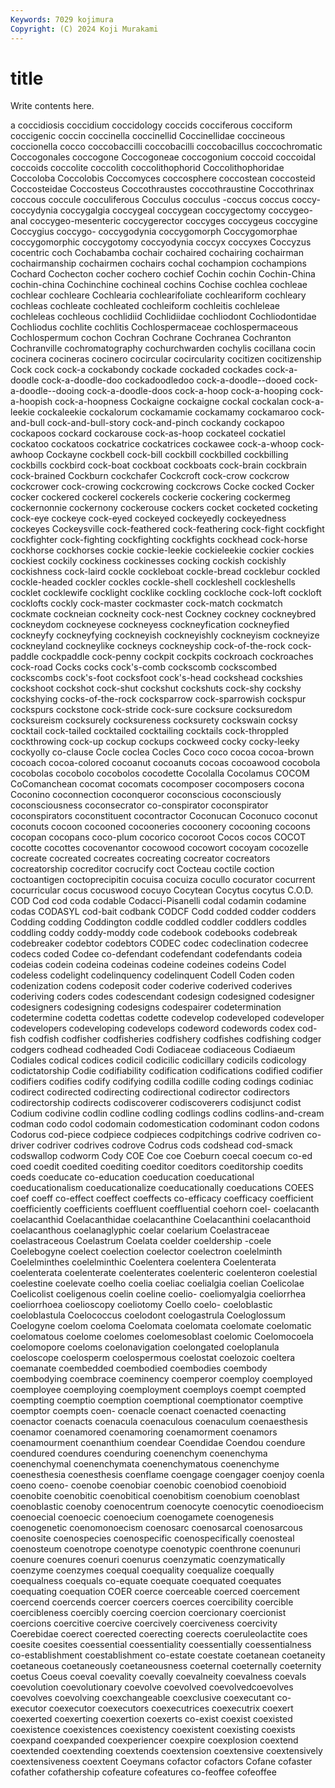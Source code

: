 ```yaml
---
Keywords: 7029 kojimura
Copyright: (C) 2024 Koji Murakami
---
```


# title

Write contents here.



a coccidiosis coccidium coccidology
coccids cocciferous cocciform coccigenic coccin coccinella coccinellid Coccinellidae coccineous coccionella
cocco coccobaccilli coccobacilli coccobacillus coccochromatic Coccogonales coccogone Coccogoneae coccogonium coccoid
coccoidal coccoids coccolite coccolith coccolithophorid Coccolithophoridae Coccoloba Coccolobis Coccomyces coccosphere
coccostean coccosteid Coccosteidae Coccosteus Coccothraustes coccothraustine Coccothrinax coccous coccule cocculiferous
Cocculus cocculus -coccus coccus coccy- coccydynia coccygalgia coccygeal coccygean coccygectomy
coccygeo-anal coccygeo-mesenteric coccygerector coccyges coccygeus coccygine Coccygius coccygo- coccygodynia coccygomorph
Coccygomorphae coccygomorphic coccygotomy coccyodynia coccyx coccyxes Coccyzus cocentric coch Cochabamba
cochair cochaired cochairing cochairman cochairmanship cochairmen cochairs cochal cochampion cochampions
Cochard Cochecton cocher cochero cochief Cochin cochin Cochin-China cochin-china Cochinchine
cochineal cochins Cochise cochlea cochleae cochlear cochleare Cochlearia cochlearifoliate cochleariform
cochleary cochleas cochleate cochleated cochleiform cochleitis cochleleae cochleleas cochleous cochlidiid
Cochlidiidae cochliodont Cochliodontidae Cochliodus cochlite cochlitis Cochlospermaceae cochlospermaceous Cochlospermum cochon
Cochran Cochrane Cochranea Cochranton Cochranville cochromatography cochurchwarden cochylis cocillana cocin
cocinera cocineras cocinero cocircular cocircularity cocitizen cocitizenship Cock cock cock-a
cockabondy cockade cockaded cockades cock-a-doodle cock-a-doodle-doo cockadoodledoo cock-a-doodle--dooed cock-a-doodle--dooing cock-a-doodle-doos
cock-a-hoop cock-a-hooping cock-a-hoopish cock-a-hoopness Cockaigne cockaigne cockal cockalan cock-a-leekie cockaleekie
cockalorum cockamamie cockamamy cockamaroo cock-and-bull cock-and-bull-story cock-and-pinch cockandy cockapoo cockapoos
cockard cockarouse cock-as-hoop cockateel cockatiel cockatoo cockatoos cockatrice cockatrices cockawee
cock-a-whoop cock-awhoop Cockayne cockbell cock-bill cockbill cockbilled cockbilling cockbills cockbird
cock-boat cockboat cockboats cock-brain cockbrain cock-brained Cockburn cockchafer Cockcroft cock-crow
cockcrow cockcrower cock-crowing cockcrowing cockcrows Cocke cocked Cocker cocker cockered
cockerel cockerels cockerie cockering cockermeg cockernonnie cockernony cockerouse cockers cocket
cocketed cocketing cock-eye cockeye cock-eyed cockeyed cockeyedly cockeyedness cockeyes Cockeysville
cock-feathered cock-feathering cock-fight cockfight cockfighter cock-fighting cockfighting cockfights cockhead cock-horse
cockhorse cockhorses cockie cockie-leekie cockieleekie cockier cockies cockiest cockily cockiness
cockinesses cocking cockish cockishly cockishness cock-laird cockle cockleboat cockle-bread cocklebur
cockled cockle-headed cockler cockles cockle-shell cockleshell cockleshells cocklet cocklewife cocklight
cocklike cockling cockloche cock-loft cockloft cocklofts cockly cock-master cockmaster cock-match
cockmatch cockmate cockneian cockneity cock-nest Cockney cockney cockneybred cockneydom cockneyese
cockneyess cockneyfication cockneyfied cockneyfy cockneyfying cockneyish cockneyishly cockneyism cockneyize cockneyland
cockneylike cockneys cockneyship cock-of-the-rock cock-paddle cockpaddle cock-penny cockpit cockpits cockroach
cockroaches cock-road Cocks cocks cock's-comb cockscomb cockscombed cockscombs cock's-foot cocksfoot
cock's-head cockshead cockshies cockshoot cockshot cock-shut cockshut cockshuts cock-shy cockshy
cockshying cocks-of-the-rock cocksparrow cock-sparrowish cockspur cockspurs cockstone cock-stride cock-sure cocksure
cocksuredom cocksureism cocksurely cocksureness cocksurety cockswain cocksy cocktail cock-tailed cocktailed
cocktailing cocktails cock-throppled cockthrowing cock-up cockup cockups cockweed cocky cocky-leeky
cockyolly co-clause Cocle coclea Cocles Coco coco cocoa cocoa-brown cocoach
cocoa-colored cocoanut cocoanuts cocoas cocoawood cocobola cocobolas cocobolo cocobolos cocodette
Cocolalla Cocolamus COCOM CoComanchean cocomat cocomats cocomposer cocomposers cocona Coconino
coconnection coconqueror coconscious coconsciously coconsciousness coconsecrator co-conspirator coconspirator coconspirators coconstituent
cocontractor Coconucan Coconuco coconut coconuts cocoon cocooned cocooneries cocoonery cocooning
cocoons cocopan cocopans coco-plum cocorico cocoroot Cocos cocos COCOT cocotte
cocottes cocovenantor cocowood cocowort cocoyam cocozelle cocreate cocreated cocreates cocreating
cocreator cocreators cocreatorship cocreditor cocrucify coct Cocteau coctile coction coctoantigen
coctoprecipitin cocuisa cocuiza cocullo cocurator cocurrent cocurricular cocus cocuswood cocuyo
Cocytean Cocytus cocytus C.O.D. COD Cod cod coda codable Codacci-Pisanelli
codal codamin codamine codas CODASYL cod-bait codbank CODCF Codd codded
codder codders Codding codding Coddington coddle coddled coddler coddlers coddles
coddling coddy coddy-moddy code codebook codebooks codebreak codebreaker codebtor codebtors
CODEC codec codeclination codecree codecs coded Codee co-defendant codefendant codefendants
codeia codeias codein codeina codeinas codeine codeines codeins Codel codeless
codelight codelinquency codelinquent Codell Coden coden codenization codens codeposit coder
coderive coderived coderives coderiving coders codes codescendant codesign codesigned codesigner
codesigners codesigning codesigns codespairer codetermination codetermine codetta codettas codette codevelop
codeveloped codeveloper codevelopers codeveloping codevelops codeword codewords codex cod-fish codfish
codfisher codfisheries codfishery codfishes codfishing codger codgers codhead codheaded Codi
Codiaceae codiaceous Codiaeum Codiales codical codices codicil codicilic codicillary codicils
codicology codictatorship Codie codifiability codification codifications codified codifier codifiers codifies
codify codifying codilla codille coding codings codiniac codirect codirected codirecting
codirectional codirector codirectors codirectorship codirects codiscoverer codiscoverers codisjunct codist Codium
codivine codlin codline codling codlings codlins codlins-and-cream codman codo codol
codomain codomestication codominant codon codons Codorus cod-piece codpiece codpieces codpitchings
codrive codriven co-driver codriver codrives codrove Codrus cods codshead cod-smack
codswallop codworm Cody COE Coe coe Coeburn coecal coecum co-ed
coed coedit coedited coediting coeditor coeditors coeditorship coedits coeds coeducate
co-education coeducation coeducational coeducationalism coeducationalize coeducationally coeducations COEES coef coeff
co-effect coeffect coeffects co-efficacy coefficacy coefficient coefficiently coefficients coeffluent coeffluential
coehorn coel- coelacanth coelacanthid Coelacanthidae coelacanthine Coelacanthini coelacanthoid coelacanthous coelanaglyphic
coelar coelarium Coelastraceae coelastraceous Coelastrum Coelata coelder coeldership -coele Coelebogyne
coelect coelection coelector coelectron coelelminth Coelelminthes coelelminthic Coelentera coelentera Coelenterata
coelenterata coelenterate coelenterates coelenteric coelenteron coelestial coelestine coelevate coelho coelia
coeliac coelialgia coelian Coelicolae Coelicolist coeligenous coelin coeline coelio- coeliomyalgia
coeliorrhea coeliorrhoea coelioscopy coeliotomy Coello coelo- coeloblastic coeloblastula Coelococcus coelodont
coelogastrula Coeloglossum Coelogyne coelom coeloma Coelomata coelomata coelomate coelomatic coelomatous
coelome coelomes coelomesoblast coelomic Coelomocoela coelomopore coeloms coelonavigation coelongated coeloplanula
coeloscope coelosperm coelospermous coelostat coelozoic coeltera coemanate coembedded coembodied coembodies
coembody coembodying coembrace coeminency coemperor coemploy coemployed coemployee coemploying coemployment
coemploys coempt coempted coempting coemptio coemption coemptional coemptionator coemptive coemptor
coempts coen- coenacle coenact coenacted coenacting coenactor coenacts coenacula coenaculous
coenaculum coenaesthesis coenamor coenamored coenamoring coenamorment coenamors coenamourment coenanthium coendear
Coendidae Coendou coendure coendured coendures coenduring coenenchym coenenchyma coenenchymal coenenchymata
coenenchymatous coenenchyme coenesthesia coenesthesis coenflame coengage coengager coenjoy coenla coeno
coeno- coenobe coenobiar coenobic coenobiod coenobioid coenobite coenobitic coenobitical coenobitism
coenobium coenoblast coenoblastic coenoby coenocentrum coenocyte coenocytic coenodioecism coenoecial coenoecic
coenoecium coenogamete coenogenesis coenogenetic coenomonoecism coenosarc coenosarcal coenosarcous coenosite coenospecies
coenospecific coenospecifically coenosteal coenosteum coenotrope coenotype coenotypic coenthrone coenunuri coenure
coenures coenuri coenurus coenzymatic coenzymatically coenzyme coenzymes coequal coequality coequalize
coequally coequalness coequals co-equate coequate coequated coequates coequating coequation COER
coerce coerceable coerced coercement coercend coercends coercer coercers coerces coercibility
coercible coercibleness coercibly coercing coercion coercionary coercionist coercions coercitive coercive
coercively coerciveness coercivity Coerebidae coerect coerected coerecting coerects coeruleolactite coes
coesite coesites coessential coessentiality coessentially coessentialness co-establishment coestablishment co-estate coestate
coetanean coetaneity coetaneous coetaneously coetaneousness coeternal coeternally coeternity coetus Coeus
coeval coevality coevally coevalneity coevalness coevals coevolution coevolutionary coevolve coevolved
coevolvedcoevolves coevolves coevolving coexchangeable coexclusive coexecutant co-executor coexecutor coexecutors coexecutrices
coexecutrix coexert coexerted coexerting coexertion coexerts co-exist coexist coexisted coexistence
coexistences coexistency coexistent coexisting coexists coexpand coexpanded coexperiencer coexpire coexplosion
coextend coextended coextending coextends coextension coextensive coextensively coextensiveness coextent Coeymans
cofactor cofactors Cofane cofaster cofather cofathership cofeature cofeatures co-feoffee cofeoffee
